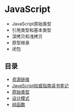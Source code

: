 # JavaScript

- JavaScript原始类型
- 引用类型和基本类型
- 深拷贝和浅拷贝
- 原型继承
- 闭包


## 目录

- [资源链接](./ResourceLink.md)
- [JavaScript权威指南读书笔记](./JavaScript权威指南读书笔记.md)
- [原始类型](./PrimitiveType.md)
- [设计模式](./DesignPattern.md)
- [纯函数](./PureFunction.md)
